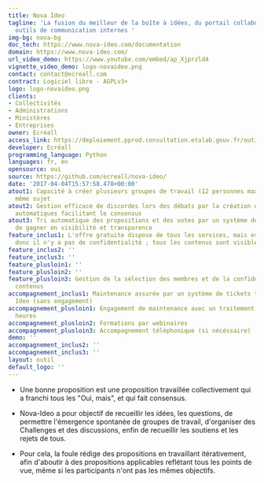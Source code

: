 ```yaml
---
title: Nova Ideo
tagline: 'La fusion du meilleur de la boîte à idées, du portail collaboratif et des
  outils de communication internes '
img-bg: nova-bg
doc_tech: https://www.nova-ideo.com/documentation
domain: https://www.nova-ideo.com/
url_video_demo: https://www.youtube.com/embed/ap_Xjprzld4
vignette_video_demo: logo-novaideo.png
contact: contact@ecreall.com
contract: Logiciel libre - AGPLv3+
logo: logo-novaideo.png
clients:
- Collectivités
- Administrations
- Ministères
- Entreprises
owner: Ecréall
access_link: https://deploiement.pprod.consultation.etalab.gouv.fr/outils/nova-ideo
developer: Ecréall
programming_language: Python
languages: fr, en
opensource: oui
source: https://github.com/ecreall/nova-ideo/
date: '2017-04-04T15:57:58.478+00:00'
atout1: Capacité à créer plusieurs groupes de travail (12 personnes maximum) sur un
  même sujet
atout2: Gestion efficace de discordes lors des débats par la création d'amendements
  automatiques facilitant le consensus
atout3: Tri automatique des propositions et des votes par un système de jetons afin
  de gagner en visibilité et transparence
feature_inclus1: L'offre gratuite dispose de tous les services, mais est ouverte et
  donc il n'y a pas de confidentialité ; tous les contenus sont visibles
feature_inclus2: ''
feature_inclus3: ''
feature_plusloin1: ''
feature_plusloin2: ''
feature_plusloin3: Gestion de la sélection des membres et de la confidentialité des
  contenus
accompagnement_inclus1: Maintenance assurée par un système de tickets traité par Nova
  Ideo (sans engagement)
accompagnement_plusloin1: Engagement de maintenance avec un traitement dans les 4
  heures
accompagnement_plusloin2: Formations par webinaires
accompagnement_plusloin3: Accompagnement téléphonique (si nécéssaire)
demo: ''
accompagnement_inclus2: ''
accompagnement_inclus3: ''
layout: outil
default_logo: ''
---
```


* Une bonne proposition est une proposition travaillée collectivement qui a franchi tous les "Oui, mais", et qui fait consensus.

* Nova-Ideo a pour objectif de recueillir les idées, les questions, de permettre l'émergence spontanée de groupes de travail, d'organiser des Challenges et des discussions, enfin de recueillir les soutiens et les rejets de tous.

* Pour cela, la foule rédige des propositions en travaillant
itérativement, afin d'aboutir à des propositions applicables reflétant
tous les points de vue, même si les participants n'ont pas les mêmes
objectifs.
